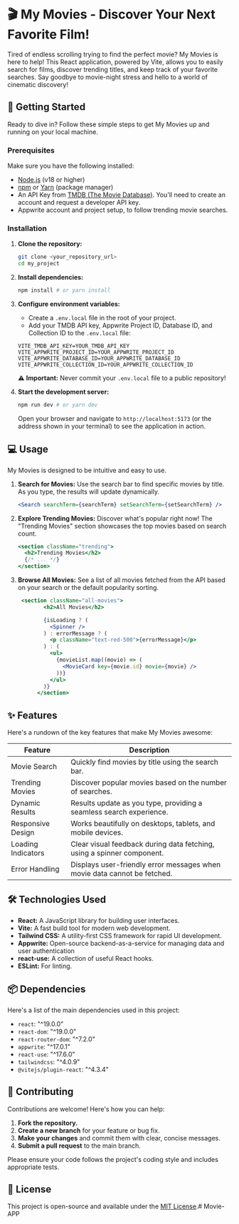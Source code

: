 # 🎬 My Movies - Discover Your Next Favorite Film!

Tired of endless scrolling trying to find the perfect movie?  My Movies is here to help!  This React application, powered by Vite, allows you to easily search for films, discover trending titles, and keep track of your favorite searches. Say goodbye to movie-night stress and hello to a world of cinematic discovery!

## 🚀 Getting Started

Ready to dive in? Follow these simple steps to get My Movies up and running on your local machine.

### Prerequisites

Make sure you have the following installed:

*   [Node.js](https://nodejs.org/) (v18 or higher)
*   [npm](https://www.npmjs.com/) or [Yarn](https://yarnpkg.com/) (package manager)
*   An API Key from [TMDB (The Movie Database)](https://www.themoviedb.org/). You'll need to create an account and request a developer API key.
*   Appwrite account and project setup, to follow trending movie searches.

### Installation

1.  **Clone the repository:**

    ```bash
    git clone <your_repository_url>
    cd my_project
    ```

2.  **Install dependencies:**

    ```bash
    npm install # or yarn install
    ```

3.  **Configure environment variables:**

    *   Create a `.env.local` file in the root of your project.
    *   Add your TMDB API key, Appwrite Project ID, Database ID, and Collection ID to the `.env.local` file:

    ```
    VITE_TMDB_API_KEY=YOUR_TMDB_API_KEY
    VITE_APPWRITE_PROJECT_ID=YOUR_APPWRITE_PROJECT_ID
    VITE_APPWRITE_DATABASE_ID=YOUR_APPWRITE_DATABASE_ID
    VITE_APPWRITE_COLLECTION_ID=YOUR_APPWRITE_COLLECTION_ID
    ```

    ⚠️ **Important:** Never commit your `.env.local` file to a public repository!

4.  **Start the development server:**

    ```bash
    npm run dev # or yarn dev
    ```

    Open your browser and navigate to `http://localhost:5173` (or the address shown in your terminal) to see the application in action.

## 💻 Usage

My Movies is designed to be intuitive and easy to use.

1.  **Search for Movies:** Use the search bar to find specific movies by title. As you type, the results will update dynamically.

    ```jsx
    <Search searchTerm={searchTerm} setSearchTerm={setSearchTerm} />
    ```

2.  **Explore Trending Movies:** Discover what's popular right now! The "Trending Movies" section showcases the top movies based on search count.

    ```jsx
    <section className="trending">
      <h2>Trending Movies</h2>
      {/* ... */}
    </section>
    ```

3.  **Browse All Movies:**  See a list of all movies fetched from the API based on your search or the default popularity sorting.

    ```jsx
     <section className="all-movies">
            <h2>All Movies</h2>

            {isLoading ? (
              <Spinner />
            ) : errorMessage ? (
              <p className="text-red-500">{errorMessage}</p>
            ) : (
              <ul>
                {movieList.map((movie) => (
                  <MovieCard key={movie.id} movie={movie} />
                ))}
              </ul>
            )}
          </section>
    ```

## ✨ Features

Here's a rundown of the key features that make My Movies awesome:

| Feature             | Description                                                                              |
| ------------------- | ---------------------------------------------------------------------------------------- |
| Movie Search        | Quickly find movies by title using the search bar.                                       |
| Trending Movies     | Discover popular movies based on the number of searches.                               |
| Dynamic Results     |  Results update as you type, providing a seamless search experience.                     |
| Responsive Design   | Works beautifully on desktops, tablets, and mobile devices.                              |
| Loading Indicators  |  Clear visual feedback during data fetching, using a spinner component.                  |
| Error Handling      |  Displays user-friendly error messages when movie data cannot be fetched.                 |

## 🛠️ Technologies Used

*   **React:** A JavaScript library for building user interfaces.
*   **Vite:** A fast build tool for modern web development.
*   **Tailwind CSS:** A utility-first CSS framework for rapid UI development.
*   **Appwrite:**  Open-source backend-as-a-service for managing data and user authentication
*   **react-use:**  A collection of useful React hooks.
*   **ESLint:**  For linting.

## 📦 Dependencies

Here's a list of the main dependencies used in this project:

*   `react`: "^19.0.0"
*   `react-dom`: "^19.0.0"
*   `react-router-dom`: "^7.2.0"
*   `appwrite`: "^17.0.1"
*   `react-use`: "^17.6.0"
*   `tailwindcss`: "^4.0.9"
*   `@vitejs/plugin-react`: "^4.3.4"

## 🤝 Contributing

Contributions are welcome! Here's how you can help:

1.  **Fork the repository.**
2.  **Create a new branch** for your feature or bug fix.
3.  **Make your changes** and commit them with clear, concise messages.
4.  **Submit a pull request** to the main branch.

Please ensure your code follows the project's coding style and includes appropriate tests.

## 📜 License

This project is open-source and available under the [MIT License](LICENSE).#   M o v i e - A P P  
 